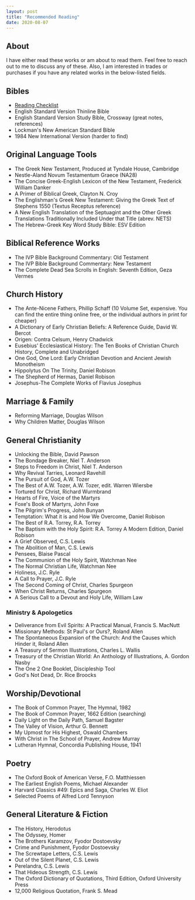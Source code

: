 ```yaml
---
layout: post
title: "Recommended Reading"
date: 2020-08-07
---
```


## About

I have either read these works or am about to read them. Feel free to reach out to me to discuss any of these. Also, I am interested in trades or purchases if you have any related works in the below-listed fields. 

## Bibles
- [Reading Checklist](/pdfs/Bible_Reading_Checklist.pdf)
- English Standard Version Thinline Bible
- English Standard Version Study Bible, Crossway (great notes, references)
- Lockman's New American Standard Bible 
- 1984 New International Version (harder to find) 

## Original Language Tools

- The Greek New Testament, Produced at Tyndale House, Cambridge 
- Nestle-Aland Novum Testamentum Graece (NA28)
- The Concise Greek-English Lexicon of the New Testament, Frederick William Danker
- A Primer of Biblical Greek, Clayton N. Croy
- The Englishman's Greek New Testament: Giving the Greek Text of Stephens 1550 (Textus Receptus reference)
- A New English Translation of the Septuagint and the Other Greek Translations Traditionally Included Under that Title (abrev. NETS)
- The Hebrew-Greek Key Word Study Bible: ESV Edition

## Biblical Reference Works

- The IVP Bible Background Commentary: Old Testament
- The IVP Bible Background Commentary: New Testament
- The Complete Dead Sea Scrolls in English: Seventh Edition, Geza Vermes

## Church History

- The Ante-Nicene Fathers, Phillip Schaff (10 Volume Set, expensive. You can find the entire thing online free, or the individual authors in print for cheaper)
- A Dictionary of Early Christian Beliefs: A Reference Guide, David W. Bercot
- Origen: Contra Celsum, Henry Chadwick
- Eusebius' Ecclesiastical History: The Ten Books of Christian Church History, Complete and Unabridged
- One God, One Lord: Early Christian Devotion and Ancient Jewish Monotheism
- Hippolytus On The Trinity, Daniel Robison
- The Shepherd of Hermas, Daniel Robison
- Josephus-The Complete Works of Flavius Josephus 

## Marriage & Family

- Reforming Marriage, Douglas Wilson
- Why Children Matter, Douglas Wilson

## General Christianity

- Unlocking the Bible, David Pawson
- The Bondage Breaker, Niel T. Anderson
- Steps to Freedom in Christ, Niel T. Anderson
- Why Revival Tarries, Leonard Ravehill
- The Pursuit of God, A.W. Tozer
- The Best of A.W. Tozer, A.W. Tozer, edit. Warren Wiersbe
- Tortured for Christ, Richard Wurmbrand
- Hearts of Fire, Voice of the Martyrs
- Foxe's Book of Martyrs, John Foxe
- The Pilgrim's Progress, John Bunyan
- Temptation: What it is and How We Overcome, Daniel Robison
- The Best of R.A. Torrey, R.A. Torrey
- The Baptism with the Holy Spirit: R.A. Torrey A Modern Edition, Daniel Robison
- A Grief Observed, C.S. Lewis
- The Abolition of Man, C.S. Lewis
- Pensees, Blaise Pascal
- The Communion of the Holy Spirit, Watchman Nee
- The Normal Christian Life, Watchman Nee
- Holiness, J.C. Ryle
- A Call to Prayer, J.C. Ryle
- The Second Coming of Christ, Charles Spurgeon
- When Christ Returns, Charles Spurgeon
- A Serious Call to a Devout and Holy Life, William Law

### Ministry & Apologetics

- Deliverance from Evil Spirits: A Practical Manual, Francis S. MacNutt
- Missionary Methods: St Paul's or Ours?, Roland Allen
- The Spontaneous Expansion of the Church: And the Causes which Hinder it, Roland Allen
- A Treasury of Sermon Illustrations, Charles L. Wallis
- Treasury of the Christian World: An Anthology of Illustrations, A. Gordon Nasby
- The One 2 One Booklet, Discipleship Tool
- God's Not Dead, Dr. Rice Broocks

## Worship/Devotional 

- The Book of Common Prayer, The Hymnal, 1982
- The Book of Common Prayer, 1662 Edition (searching)
- Daily Light on the Daily Path, Samuel Bagster
- The Valley of Vision, Arthur G. Bennett
- My Upmost for His Highest, Oswald Chambers
- With Christ in The School of Prayer, Andrew Murray
- Lutheran Hymnal, Concordia Publishing House, 1941

## Poetry

- The Oxford Book of American Verse, F.O. Matthiessen
- The Earliest English Poems, Michael Alexander
- Harvard Classics #49: Epics and Saga, Charles W. Eliot
- Selected Poems of Alfred Lord Tennyson

## General Literature & Fiction

- The History, Herodotus 
- The Odyssey, Homer
- The Brothers Karamzov, Fyodor Dostoevsky
- Crime and Punishment, Fyodor Dostoevsky
- The Screwtape Letters, C.S. Lewis
- Out of the Silent Planet, C.S. Lewis
- Perelandra, C.S. Lewis
- That Hideous Strength, C.S. Lewis
- The Oxford Dictionary of Quotations, Third Edition, Oxford University Press
- 12,000 Religious Quotation, Frank S. Mead 
